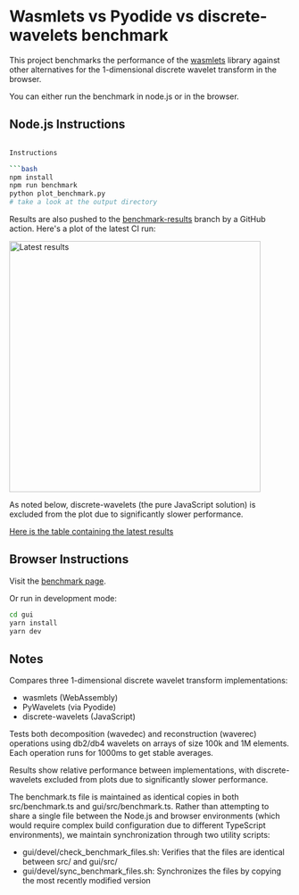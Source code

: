 # Wasmlets vs Pyodide vs discrete-wavelets benchmark

This project benchmarks the performance of the [wasmlets](https://github.com/flatironinstitute/wasmlets) library against other alternatives for the 1-dimensional discrete wavelet transform in the browser.

You can either run the benchmark in node.js or in the browser.

## Node.js Instructions

```bash

Instructions

```bash
npm install
npm run benchmark
python plot_benchmark.py
# take a look at the output directory
```

Results are also pushed to the [benchmark-results](https://github.com/magland/wasmlets-benchmark/tree/benchmark-results) branch by a GitHub action. Here's a plot of the latest CI run:

<img alt="Latest results" src="https://raw.githubusercontent.com/magland/wasmlets-benchmark/refs/heads/benchmark-results/benchmark-results/benchmark.png" width=450 />

As noted below, discrete-wavelets (the pure JavaScript solution) is excluded from the plot due to significantly slower performance.

[Here is the table containing the latest results](https://github.com/magland/wasmlets-benchmark/blob/benchmark-results/benchmark-results/benchmark.md)

## Browser Instructions

Visit the [benchmark page](https://magland.github.io/wasmlets-benchmark/).

Or run in development mode:

```bash
cd gui
yarn install
yarn dev
```

## Notes

Compares three 1-dimensional discrete wavelet transform implementations:
- wasmlets (WebAssembly)
- PyWavelets (via Pyodide)
- discrete-wavelets (JavaScript)

Tests both decomposition (wavedec) and reconstruction (waverec) operations using db2/db4 wavelets on arrays of size 100k and 1M elements. Each operation runs for 1000ms to get stable averages.

Results show relative performance between implementations, with discrete-wavelets excluded from plots due to significantly slower performance.

The benchmark.ts file is maintained as identical copies in both src/benchmark.ts and gui/src/benchmark.ts. Rather than attempting to share a single file between the Node.js and browser environments (which would require complex build configuration due to different TypeScript environments), we maintain synchronization through two utility scripts:
- gui/devel/check_benchmark_files.sh: Verifies that the files are identical between src/ and gui/src/
- gui/devel/sync_benchmark_files.sh: Synchronizes the files by copying the most recently modified version
